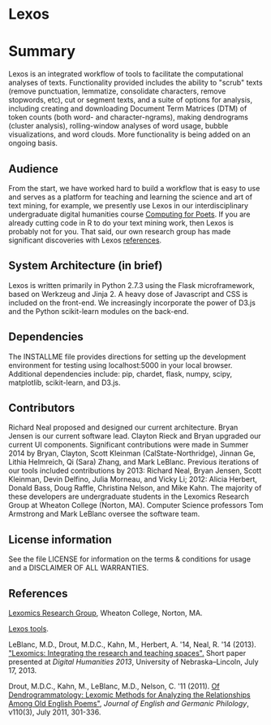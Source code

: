 # Lexos
# Summary
Lexos is an integrated workflow of tools to facilitate the
computational analyses of texts. 
Functionality provided includes
the ability to "scrub" texts (remove punctuation, lemmatize, consolidate characters, remove stopwords, etc), cut or segment texts, and a suite of options for analysis, including creating and downloading Document Term Matrices (DTM) of token counts
(both word- and character-ngrams), making dendrograms (cluster analysis), 
rolling-window analyses of word usage,
bubble visualizations, and word clouds. More functionality is being added 
on an ongoing basis.

## Audience
From the start, we have worked hard to build a workflow that is easy to
use and serves as a platform for teaching and learning the science
and art of text mining, for example, we presently use Lexos in our interdisciplinary
undergraduate digital humanities course 
[Computing for Poets](http://"lexomics.wheatoncollege.edu/educational-material/").
If you are already cutting code in R to do your
text mining work, then Lexos is probably not for you. That said, our
own research group has made significant discoveries with Lexos 
[references](http://"lexomics.wheatoncollege.edu/publications-grants").


## System Architecture (in brief)
Lexos is written primarily in Python 2.7.3 using the Flask microframework,
based on Werkzeug and Jinja 2. A heavy dose of Javascript and CSS
is included on the front-end. We increasingly incorporate the power of D3.js and
the Python scikit-learn modules on the back-end. 

## Dependencies
The INSTALLME file provides directions for setting up the
development environment for testing using localhost:5000 in your local browser.
Additional dependencies include: pip, chardet, flask, numpy, scipy, matplotlib, 
scikit-learn, and D3.js.

## Contributors
Richard Neal proposed and designed our current architecture. 
Bryan Jensen is our current software lead. 
Clayton Rieck and Bryan upgraded our current UI components.
Significant contributions were made in Summer 2014 by
Bryan, Clayton, Scott Kleinman (CalState-Northridge), 
Jinnan Ge, Lithia Helmreich, Qi (Sara) Zhang, and Mark LeBlanc.
Previous iterations of our tools included contributions by
2013: Richard Neal, Bryan Jensen, Scott Kleinman, Devin Delfino, Julia Morneau, 
and Vicky Li;
2012: Alicia Herbert, Donald Bass, Doug Raffle, Christina Nelson, and Mike Kahn.
The majority of these developers are undergraduate students in the
Lexomics Research Group at Wheaton College (Norton, MA).
Computer Science professors Tom Armstrong and Mark LeBlanc oversee the software team.

## License information
See the file LICENSE for information on the
terms & conditions for usage and a DISCLAIMER OF ALL WARRANTIES.

## References
[Lexomics Research Group](http://lexomics.wheatoncollege.edu/ "Lexomics Research Group"), Wheaton College, Norton, MA.

[Lexos tools](http://lexos.wheatoncollege.edu "Lexos tools").

LeBlanc, M.D., Drout, M.D.C., Kahn, M., Herbert, A. '14, Neal, R. '14 (2013). ["Lexomics: Integrating the research and teaching spaces".](http://dh2013.unl.edu/abstracts/ab-293.html "DH 2013") Short paper presented at *Digital Humanities 2013*, University of Nebraska–Lincoln, July 17, 2013.

Drout, M.D.C., Kahn, M., LeBlanc, M.D., Nelson, C. '11 (2011). [Of Dendrogrammatology: Lexomic Methods for Analyzing the Relationships Among Old English Poems"](http://muse.jhu.edu/journals/journal_of_english_and_germanic_philology/summary/v110/110.3.drout.html), *Journal of English and Germanic Philology*, v110(3), July 2011, 301-336.


